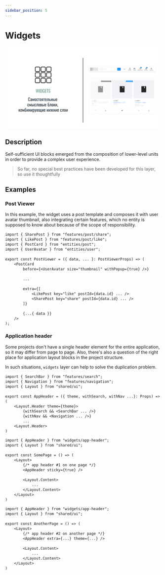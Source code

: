 ```yaml
---
sidebar_position: 5
---
```


# Widgets

![widgets-themed-bordered](/img/layers/widgets.png)

## Description

Self-sufficient UI blocks emerged from the composition of lower-level units in order to provide a complex user experience.

> So far, no special best practices have been developed for this layer, so use it thoughtfully

## Examples

### Post Viewer

In this example, the widget uses a post template and composes it with user avatar thumbnail, also integrating certain features, which no entity is supposed to know about because of the scope of responsibility.

```tsx title=widgets/post-viewer/ui.tsx
import { SharePost } from "features/post/share";
import { LikePost } from "features/post/like";
import { PostCard } from "entities/post";
import { UserAvatar } from "entities/user";

export const PostViewer = ({ data, ... }: PostViewerProps) => (
    <PostCard
        before={<UserAvatar size="thumbnail" withPopup={true} />}

        ...

        extra={[
            <LikePost key="like" postId={data.id} ... />
            <SharePost key="share" postId={data.id} ... />
        ]}

        {...{ data }}
    />
);
```

### Application header

Some projects don't have a single header element for the entire application, so it may differ from page to page.
Also, there's also a question of the right place for application layout blocks in the project structure.

In such situations, `widgets` layer can help to solve the duplication problem.

```tsx title=widgets/app-header/ui.tsx
import { SearchBar } from "features/search";
import { Navigation } from "features/navigation";
import { Layout } from "shared/ui";

export const AppHeader = ({ theme, withSearch, withNav ...}: Props) => (
    <Layout.Header theme={theme}>
        {withSearch && <SearchBar ... />}
        {withNav && <Navigation ... />}
        ...
    <Layout.Header>
)
```

```tsx title=pages/some-page/ui.tsx
import { AppHeader } from "widgets/app-header";
import { Layout } from "shared/ui";

export const SomePage = () => (
    <Layout>
        {/* app header #1 on one page */}
        <AppHeader sticky={true} />

        <Layout.Content>
            ...
        </Layout.Content>
    </Layout>
)
```

```tsx title=pages/another-page/ui.tsx
import { AppHeader } from "widgets/app-header";
import { Layout } from "shared/ui";

export const AnotherPage = () => (
    <Layout>
        {/* app header #2 on another page */}
        <AppHeader extra={...} theme={...} />

        <Layout.Content>
            ...
        </Layout.Content>
    </Layout>
)
```
